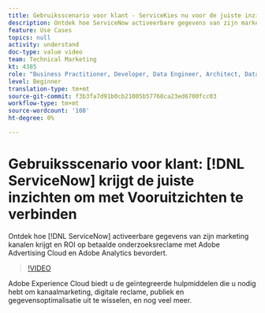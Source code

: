 ```yaml
---
title: Gebruiksscenario voor klant - ServiceKies nu voor de juiste inzichten om verbinding te maken met vooruitzichten
description: Ontdek hoe ServiceNow activeerbare gegevens van zijn marketing kanalen krijgt en ROI op betaalde onderzoeksreclame met Adobe Advertising Cloud en Adobe Analytics bevordert.
feature: Use Cases
topics: null
activity: understand
doc-type: value video
team: Technical Marketing
kt: 4385
role: "Business Practitioner, Developer, Data Engineer, Architect, Data Architect, Administrator, Leader"
level: Beginner
translation-type: tm+mt
source-git-commit: f3b3fa7d91b0cb21005b57768ca23ed6700fcc03
workflow-type: tm+mt
source-wordcount: '108'
ht-degree: 0%

---
```



# Gebruiksscenario voor klant: [!DNL ServiceNow] krijgt de juiste inzichten om met Vooruitzichten te verbinden

Ontdek hoe [!DNL ServiceNow] activeerbare gegevens van zijn marketing kanalen krijgt en ROI op betaalde onderzoeksreclame met Adobe Advertising Cloud en Adobe Analytics bevordert.

>[!VIDEO](https://video.tv.adobe.com/v/31504/?quality=12)

Adobe Experience Cloud biedt u de geïntegreerde hulpmiddelen die u nodig hebt om kanaalmarketing, digitale reclame, publiek en gegevensoptimalisatie uit te wisselen, en nog veel meer.
